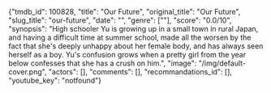{"tmdb_id": 100828, "title": "Our Future", "original_title": "Our Future", "slug_title": "our-future", "date": "", "genre": [""], "score": "0.0/10", "synopsis": "High schooler Yu is growing up in a small town in rural Japan, and having a difficult time at summer school, made all the worsen by the fact that she's deeply unhappy about her female body, and has always seen herself as a boy. Yu's confusion grows when a pretty girl from the year below confesses that she has a crush on him.", "image": "/img/default-cover.png", "actors": [], "comments": [], "recommandations_id": [], "youtube_key": "notfound"}